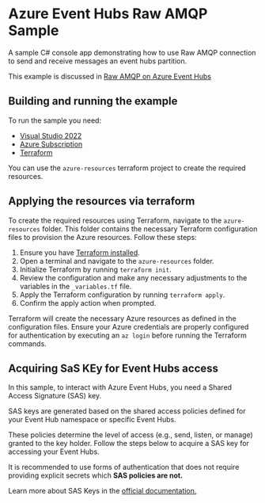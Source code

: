 # Azure Event Hubs Raw AMQP Sample

A sample C# console app demonstrating how to use Raw AMQP connection to send and receive messages an event hubs partition.

This example is discussed in [Raw AMQP on Azure Event Hubs](http://blog.techdominator.com/article/raw-amqp-on-azure-event-hubs.html)

## Building and running the example

To run the sample you need:

 - [Visual Studio 2022](https://visualstudio.microsoft.com/vs/)
 - [Azure Subscription](https://azure.microsoft.com/en-us/pricing/purchase-options/azure-account)
 - [Terraform](https://developer.hashicorp.com/terraform/install?product_intent=terraform)

You can use the `azure-resources` terraform project to create the required resources.

## Applying the resources via terraform

To create the required resources using Terraform, navigate to the `azure-resources` folder. This folder contains the necessary Terraform configuration files to provision the Azure resources. Follow these steps:

1. Ensure you have [Terraform installed](https://learn.hashicorp.com/tutorials/terraform/install-cli).
1. Open a terminal and navigate to the `azure-resources` folder.
1. Initialize Terraform by running `terraform init`.
1. Review the configuration and make any necessary adjustments to the variables in the `_variables.tf` file.
1. Apply the Terraform configuration by running `terraform apply`.
1. Confirm the apply action when prompted.

Terraform will create the necessary Azure resources as defined in the configuration files. Ensure your Azure credentials are properly configured for authentication by executing an `az login` before running the Terraform commands.

## Acquiring SaS KEy for Event Hubs access

In this sample, to interact with Azure Event Hubs, you need a Shared Access Signature (SAS) key. 

SAS keys are generated based on the shared access policies defined for your Event Hub namespace or specific Event Hubs.

These policies determine the level of access (e.g., send, listen, or manage) granted to the key holder. Follow the steps below to acquire a SAS key for accessing your Event Hubs.

It is recommended to use forms of authentication that does not require providing explicit secrets which **SAS policies are not.**

Learn more about SAS Keys in the [official documentation.](https://learn.microsoft.com/en-us/azure/event-hubs/authenticate-shared-access-signature)